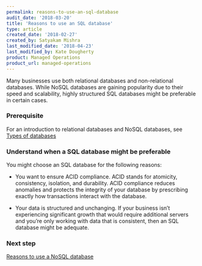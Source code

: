 ```yaml
---
permalink: reasons-to-use-an-sql-database
audit_date: '2018-03-20'
title: 'Reasons to use an SQL database'
type: article
created_date: '2018-02-27'
created_by: Satyakam Mishra
last_modified_date: '2018-04-23'
last_modified_by: Kate Dougherty
product: Managed Operations
product_url: managed-operations
---
```


Many businesses use both relational databases and non-relational databases.
While NoSQL databases are gaining popularity due to their speed and
scalability, highly structured SQL databases might be preferable in certain
cases.

### Prerequisite

For an introduction to relational databases and NoSQL databases, see [Types of
databases](/support/how-to/types-of-databases/)

### Understand when a SQL database might be preferable

You might choose an SQL database for the following reasons:

- You want to ensure ACID compliance. ACID stands for atomicity, consistency,
  isolation, and durability. ACID compliance reduces anomalies and protects
  the integrity of your database by prescribing exactly how transactions
  interact with the database.

- Your data is structured and unchanging. If your business isn’t experiencing
  significant growth that would require additional servers and you’re only
  working with data that is consistent, then an SQL database might be adequate.

### Next step

[Reasons to use a NoSQL database](/support/how-to/reasons-to-use-a-nosql-db/)
